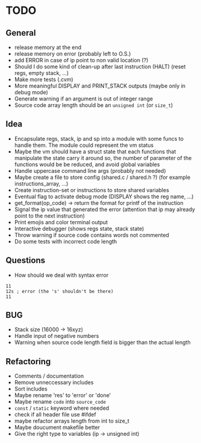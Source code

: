 # TODO

## General
- release memory at the end
- release memory on error (probably left to O.S.)
- add ERROR in case of ip point to non valid location (?)
- Should I do some kind of clean-up after last instruction (HALT) (reset regs, empty stack, ...)
- Make more tests (.cvm)
- More meaningful DISPLAY and PRINT_STACK outputs (maybe only in debug mode)
- Generate warning if an argument is out of integer range
- Source code array length should be an `unsigned int` (or `size_t`)


## Idea
- Encapsulate regs, stack, ip and sp into a module with some funcs to handle them.
The module could represent the vm status
- Maybe the vm should have a struct state that each
functions that manipulate the state carry it around
so, the number of parameter of the functions would be
be reduced, and avoid global variables
- Handle uppercase command line args (probably not needed)
- Maybe create a file to store config (shared.c / shared.h ?) (for example instructions_array, ...)
- Create instruction-set or instructions to store shared variables
- Eventual flag to activate debug mode (DISPLAY shows the reg name, ...)
- get_format(op_code) -> return the format for printf of the instruction
- Signal the ip value that generated the error (attention that ip may already point to the next instruction)
- Print emojis and color terminal output
- Interactive debugger (shows regs state, stack state)
- Throw warning if source code contains words not commented
- Do some tests with incorrect code length


## Questions
- How should we deal with syntax error
```
11
12s ; error (the 's' shouldn't be there)
11
```


## BUG
- Stack size (16000 -> 16xyz)
- Handle input of negative numbers
- Warning when source code length field is bigger than the actual length


## Refactoring
- Comments / documentation
- Remove unneccessary includes
- Sort includes
- Maybe rename 'res' to 'error' or 'done'
- Maybe rename `code` into `source_code`
- `const` / `static` keyword where needed
- check if all header file use #ifdef
- maybe refactor arrays length from int to size_t
- Maybe doucument makefile better
- Give the right type to variables (ip -> unsigned int)
